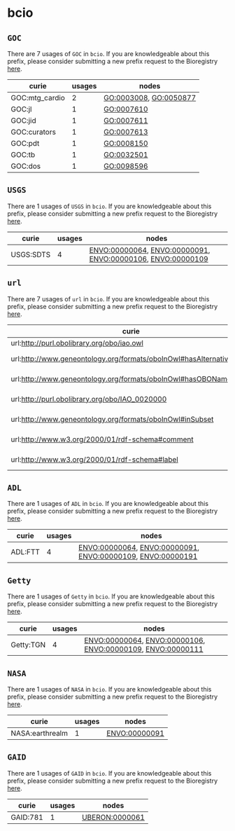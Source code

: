 # bcio

## `GOC`

There are 7 usages of `GOC` in `bcio`.
If you are knowledgeable about this prefix, please consider submitting a new prefix
request to the Bioregistry [here](https://github.com/biopragmatics/bioregistry/issues/new?assignees=cthoyt&labels=New%2CPrefix&template=new-prefix.yml&title=%5BResource%5D%3A%20GOC).

| curie          |   usages | nodes                                                                                                            |
|----------------|----------|------------------------------------------------------------------------------------------------------------------|
| GOC:mtg_cardio |        2 | [GO:0003008](http://purl.obolibrary.org/obo/GO_0003008), [GO:0050877](http://purl.obolibrary.org/obo/GO_0050877) |
| GOC:jl         |        1 | [GO:0007610](http://purl.obolibrary.org/obo/GO_0007610)                                                          |
| GOC:jid        |        1 | [GO:0007611](http://purl.obolibrary.org/obo/GO_0007611)                                                          |
| GOC:curators   |        1 | [GO:0007613](http://purl.obolibrary.org/obo/GO_0007613)                                                          |
| GOC:pdt        |        1 | [GO:0008150](http://purl.obolibrary.org/obo/GO_0008150)                                                          |
| GOC:tb         |        1 | [GO:0032501](http://purl.obolibrary.org/obo/GO_0032501)                                                          |
| GOC:dos        |        1 | [GO:0098596](http://purl.obolibrary.org/obo/GO_0098596)                                                          |

## `USGS`

There are 1 usages of `USGS` in `bcio`.
If you are knowledgeable about this prefix, please consider submitting a new prefix
request to the Bioregistry [here](https://github.com/biopragmatics/bioregistry/issues/new?assignees=cthoyt&labels=New%2CPrefix&template=new-prefix.yml&title=%5BResource%5D%3A%20USGS).

| curie     |   usages | nodes                                                                                                                                                                                                                                                      |
|-----------|----------|------------------------------------------------------------------------------------------------------------------------------------------------------------------------------------------------------------------------------------------------------------|
| USGS:SDTS |        4 | [ENVO:00000064](http://purl.obolibrary.org/obo/ENVO_00000064), [ENVO:00000091](http://purl.obolibrary.org/obo/ENVO_00000091), [ENVO:00000106](http://purl.obolibrary.org/obo/ENVO_00000106), [ENVO:00000109](http://purl.obolibrary.org/obo/ENVO_00000109) |

## `url`

There are 7 usages of `url` in `bcio`.
If you are knowledgeable about this prefix, please consider submitting a new prefix
request to the Bioregistry [here](https://github.com/biopragmatics/bioregistry/issues/new?assignees=cthoyt&labels=New%2CPrefix&template=new-prefix.yml&title=%5BResource%5D%3A%20url).

| curie                                                             |   usages | nodes                                                                                                                          |
|-------------------------------------------------------------------|----------|--------------------------------------------------------------------------------------------------------------------------------|
| url:http://purl.obolibrary.org/obo/iao.owl                        |        1 | [IAO:0000115](http://purl.obolibrary.org/obo/IAO_0000115)                                                                      |
| url:http://www.geneontology.org/formats/oboInOwl#hasAlternativeId |        1 | [http://www.geneontology.org/formats/oboInOwl#hasAlternativeId](http://www.geneontology.org/formats/oboInOwl#hasAlternativeId) |
| url:http://www.geneontology.org/formats/oboInOwl#hasOBONamespace  |        1 | [http://www.geneontology.org/formats/oboInOwl#hasOBONamespace](http://www.geneontology.org/formats/oboInOwl#hasOBONamespace)   |
| url:http://purl.obolibrary.org/obo/IAO_0020000                    |        1 | [http://www.geneontology.org/formats/oboInOwl#id](http://www.geneontology.org/formats/oboInOwl#id)                             |
| url:http://www.geneontology.org/formats/oboInOwl#inSubset         |        1 | [http://www.geneontology.org/formats/oboInOwl#inSubset](http://www.geneontology.org/formats/oboInOwl#inSubset)                 |
| url:http://www.w3.org/2000/01/rdf-schema#comment                  |        1 | [http://www.w3.org/2000/01/rdf-schema#comment](http://www.w3.org/2000/01/rdf-schema#comment)                                   |
| url:http://www.w3.org/2000/01/rdf-schema#label                    |        1 | [http://www.w3.org/2000/01/rdf-schema#label](http://www.w3.org/2000/01/rdf-schema#label)                                       |

## `ADL`

There are 1 usages of `ADL` in `bcio`.
If you are knowledgeable about this prefix, please consider submitting a new prefix
request to the Bioregistry [here](https://github.com/biopragmatics/bioregistry/issues/new?assignees=cthoyt&labels=New%2CPrefix&template=new-prefix.yml&title=%5BResource%5D%3A%20ADL).

| curie   |   usages | nodes                                                                                                                                                                                                                                                      |
|---------|----------|------------------------------------------------------------------------------------------------------------------------------------------------------------------------------------------------------------------------------------------------------------|
| ADL:FTT |        4 | [ENVO:00000064](http://purl.obolibrary.org/obo/ENVO_00000064), [ENVO:00000091](http://purl.obolibrary.org/obo/ENVO_00000091), [ENVO:00000109](http://purl.obolibrary.org/obo/ENVO_00000109), [ENVO:00000191](http://purl.obolibrary.org/obo/ENVO_00000191) |

## `Getty`

There are 1 usages of `Getty` in `bcio`.
If you are knowledgeable about this prefix, please consider submitting a new prefix
request to the Bioregistry [here](https://github.com/biopragmatics/bioregistry/issues/new?assignees=cthoyt&labels=New%2CPrefix&template=new-prefix.yml&title=%5BResource%5D%3A%20Getty).

| curie     |   usages | nodes                                                                                                                                                                                                                                                      |
|-----------|----------|------------------------------------------------------------------------------------------------------------------------------------------------------------------------------------------------------------------------------------------------------------|
| Getty:TGN |        4 | [ENVO:00000064](http://purl.obolibrary.org/obo/ENVO_00000064), [ENVO:00000106](http://purl.obolibrary.org/obo/ENVO_00000106), [ENVO:00000109](http://purl.obolibrary.org/obo/ENVO_00000109), [ENVO:00000111](http://purl.obolibrary.org/obo/ENVO_00000111) |

## `NASA`

There are 1 usages of `NASA` in `bcio`.
If you are knowledgeable about this prefix, please consider submitting a new prefix
request to the Bioregistry [here](https://github.com/biopragmatics/bioregistry/issues/new?assignees=cthoyt&labels=New%2CPrefix&template=new-prefix.yml&title=%5BResource%5D%3A%20NASA).

| curie           |   usages | nodes                                                         |
|-----------------|----------|---------------------------------------------------------------|
| NASA:earthrealm |        1 | [ENVO:00000091](http://purl.obolibrary.org/obo/ENVO_00000091) |

## `GAID`

There are 1 usages of `GAID` in `bcio`.
If you are knowledgeable about this prefix, please consider submitting a new prefix
request to the Bioregistry [here](https://github.com/biopragmatics/bioregistry/issues/new?assignees=cthoyt&labels=New%2CPrefix&template=new-prefix.yml&title=%5BResource%5D%3A%20GAID).

| curie    |   usages | nodes                                                           |
|----------|----------|-----------------------------------------------------------------|
| GAID:781 |        1 | [UBERON:0000061](http://purl.obolibrary.org/obo/UBERON_0000061) |

